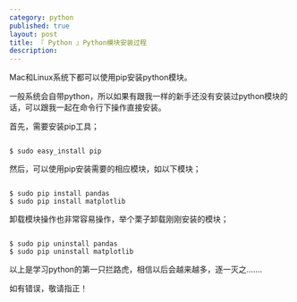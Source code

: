 ```yaml
---
category: python
published: true
layout: post
title: 『 Python 』Python模块安装过程
description:
---
```


Mac和Linux系统下都可以使用pip安装python模块。

一般系统会自带python，所以如果有跟我一样的新手还没有安装过python模块的话，可以跟我一起在命令行下操作直接安装。

首先，需要安装pip工具；

<pre><code>
$ sudo easy_install pip
</code></pre>

然后，可以使用pip安装需要的相应模块，如以下模块；

<pre><code>
$ sudo pip install pandas
$ sudo pip install matplotlib
</code></pre>

卸载模块操作也非常容易操作，举个栗子卸载刚刚安装的模块；

<pre><code>
$ sudo pip uninstall pandas
$ sudo pip uninstall matplotlib
</code></pre>

以上是学习python的第一只拦路虎，相信以后会越来越多，逐一灭之.......

如有错误，敬请指正！
